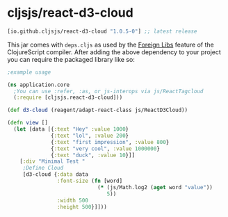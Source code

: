 # cljsjs/react-d3-cloud


[](dependency)
```clojure
[io.github.cljsjs/react-d3-cloud "1.0.5-0"] ;; latest release
```
[](/dependency)

This jar comes with `deps.cljs` as used by the [Foreign Libs][flibs] feature
of the ClojureScript compiler. After adding the above dependency to your project
you can require the packaged library like so:

```clojure
;example usage

(ns application.core
  ;You can use :refer, :as, or js-interops via js/ReactTagcloud
  (:require [cljsjs.react-d3-cloud]))

(def d3-cloud (reagent/adapt-react-class js/ReactD3Cloud))

(defn view []
  (let [data [{:text "Hey" :value 1000}
              {:text "lol", :value 200}
              {:text "first impression", :value 800}
              {:text "very cool", :value 1000000}
              {:text "duck", :value 10}]]
    [:div "Minimal Test "
     ;Define Cloud
     [d3-cloud {:data data
                :font-size (fn [word]
                             (* (js/Math.log2 (aget word "value"))
                                5))
                :width 500
                :height 500}]]))

```

[flibs]: https://clojurescript.org/reference/packaging-foreign-deps
